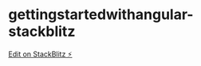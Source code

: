 # gettingstartedwithangular-stackblitz

[Edit on StackBlitz ⚡️](https://stackblitz.com/edit/gettingstartedwithangular-stackblitz)